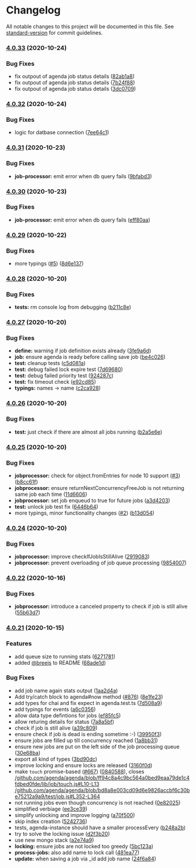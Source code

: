 # Changelog

All notable changes to this project will be documented in this file. See [standard-version](https://github.com/conventional-changelog/standard-version) for commit guidelines.

### [4.0.33](https://github.com/hokify/agenda/compare/v4.0.32...v4.0.33) (2020-10-24)


### Bug Fixes

* fix outpout of agenda job status details ([82ab1a8](https://github.com/hokify/agenda/commit/82ab1a8bd41eee6e4050c852f05c3fcb0b2d0c4f))
* fix outpout of agenda job status details ([7b24f88](https://github.com/hokify/agenda/commit/7b24f8872bcbf9179c9905508defffdc01d95373))
* fix outpout of agenda job status details ([3dc0709](https://github.com/hokify/agenda/commit/3dc0709a9c320175f8f455ef6f00dfb51ae6328a))

### [4.0.32](https://github.com/hokify/agenda/compare/v4.0.31...v4.0.32) (2020-10-24)


### Bug Fixes

* logic for datbase connection ([7ee64c1](https://github.com/hokify/agenda/commit/7ee64c1ea6fd2b1f157917a0bdaed2b286510092))

### [4.0.31](https://github.com/hokify/agenda/compare/v4.0.30...v4.0.31) (2020-10-23)


### Bug Fixes

* **job-processor:** emit error when db query fails ([9bfabd3](https://github.com/hokify/agenda/commit/9bfabd3359051d04d4664b7821248cab7708b82a))

### [4.0.30](https://github.com/hokify/agenda/compare/v4.0.29...v4.0.30) (2020-10-23)


### Bug Fixes

* **job-processor:** emit error when db query fails ([eff80aa](https://github.com/hokify/agenda/commit/eff80aa60de38644235653ab81860915a1e32b17))

### [4.0.29](https://github.com/hokify/agenda/compare/v4.0.28...v4.0.29) (2020-10-22)


### Bug Fixes

* more typings ([#5](https://github.com/hokify/agenda/issues/5)) ([8d6e137](https://github.com/hokify/agenda/commit/8d6e13702bc1ce427ddc4cf6d5e7f7502af8db8c))

### [4.0.28](https://github.com/hokify/agenda/compare/v4.0.27...v4.0.28) (2020-10-20)


### Bug Fixes

* **tests:** rm console log from debugging ([b211c8e](https://github.com/hokify/agenda/commit/b211c8e7a30c731a3f2c3c9f01603f904bb52660))

### [4.0.27](https://github.com/hokify/agenda/compare/v4.0.26...v4.0.27) (2020-10-20)


### Bug Fixes

* **define:** warning if job definition exists already ([3fe9a6d](https://github.com/hokify/agenda/commit/3fe9a6d69e5dd177d513e54f1386980280201369))
* **job:** ensure agenda is ready before calling save job ([be4c026](https://github.com/hokify/agenda/commit/be4c0268c829676e61a9ad45fcf66d714d8923ca))
* **test:** cleanup tests ([c5d081a](https://github.com/hokify/agenda/commit/c5d081a5c4be45b44ffc4aba56c0be4b9dcdd714))
* **test:** debug failed lock expire test ([7d69680](https://github.com/hokify/agenda/commit/7d69680f4d69663037ee238480d96e2788e1f572))
* **test:** debug failed priority test ([924287c](https://github.com/hokify/agenda/commit/924287c4419a19dfc16ba756e3e064e163b1b048))
* **test:** fix timeout check ([e92cd85](https://github.com/hokify/agenda/commit/e92cd85c80a1e092405f00066359d595be03ad2f))
* **typings:** names -> name ([c2ca928](https://github.com/hokify/agenda/commit/c2ca9286abdc46b7aa22024170bf9e73f142a9e9))

### [4.0.26](https://github.com/hokify/agenda/compare/v4.0.25...v4.0.26) (2020-10-20)


### Bug Fixes

* **test:** just check if there are almost all jobs running ([b2a5e6e](https://github.com/hokify/agenda/commit/b2a5e6ebf99aa3b1749b671eeadf0c6e08e4bae8))

### [4.0.25](https://github.com/hokify/agenda/compare/v4.0.24...v4.0.25) (2020-10-20)


### Bug Fixes

* **jobprocessor:** check for object.fromEntries for node 10 support ([#3](https://github.com/hokify/agenda/issues/3)) ([b8cc61f](https://github.com/hokify/agenda/commit/b8cc61fe1e4199437d65014bff03cab65e6e077f))
* **jobprocessor:** ensure returnNextConcurrencyFreeJob is not returning same job each time ([11d6606](https://github.com/hokify/agenda/commit/11d6606706d70416a6d28a95dd65ab11576f8e51))
* **jobprocessor:** set job enqueud to true for future jobs ([a3d4203](https://github.com/hokify/agenda/commit/a3d42032011f868628862942737cdfc1594bb02b))
* **test:** unlock job test fix ([6446b64](https://github.com/hokify/agenda/commit/6446b64c9f22bbbb2ec098cec5c55ca9d659d439))
* more typings, minor functionality changes ([#2](https://github.com/hokify/agenda/issues/2)) ([b13d054](https://github.com/hokify/agenda/commit/b13d054889638e218a2706f05512340e764c395b))

### [4.0.24](https://github.com/hokify/agenda/compare/v4.0.22...v4.0.24) (2020-10-20)


### Bug Fixes

* **jobprocessor:** improve checkIfJobIsStillAlive ([2919083](https://github.com/hokify/agenda/commit/29190836cdc917eea6dd1f58d650c1d29c29514f))
* **jobprocessor:** prevent overloading of job queue processing ([9854007](https://github.com/hokify/agenda/commit/98540074fc76c1f8cbed269e239bd2e615629421))

### [4.0.22](https://github.com/hokify/agenda/compare/v4.0.21...v4.0.22) (2020-10-16)


### Bug Fixes

* **jobprocessor:** introduce a canceled property to check if job is still alive ([55b63d7](https://github.com/hokify/agenda/commit/55b63d787a3252adca316c97b7b6156ecb45853d))

### [4.0.21](https://github.com/hokify/agenda/compare/v2.0.0...v4.0.21) (2020-10-15)


### Features

* add queue size to running stats ([6271781](https://github.com/hokify/agenda/commit/6271781ea564d2d7d58b58b21c4bbc84ac793df1))
* added [@breejs](https://github.com/breejs) to README ([68ade1d](https://github.com/hokify/agenda/commit/68ade1daa07fa2045e7fbd1be5260b7b43094234))


### Bug Fixes

* add job name again stats output ([1aa2d4a](https://github.com/hokify/agenda/commit/1aa2d4a916ea3a1b0f573e935f435f7ebcf31cb1))
* Add try/catch block to agenda#now method ([#876](https://github.com/hokify/agenda/issues/876)) ([8e1fe23](https://github.com/hokify/agenda/commit/8e1fe2336638401f94fdc9ff497b0aec6fb422c4))
* add types for chai and fix expect in agenda.test.ts ([7d508a9](https://github.com/hokify/agenda/commit/7d508a91219be5a668ce346a277c922a6538128d))
* add typings for events ([a6c0356](https://github.com/hokify/agenda/commit/a6c0356964eee103299bbee4f8ec3d0f40f5129d))
* allow data type defintions for jobs ([ef85fc5](https://github.com/hokify/agenda/commit/ef85fc5ab8438539c009e964047a9bc60b984fb6))
* allow returing details for status ([7a8a5bf](https://github.com/hokify/agenda/commit/7a8a5bf87266eacd84f0e6b5fd1457a7a6b99def))
* check if job is still alive ([a39c809](https://github.com/hokify/agenda/commit/a39c809b9efff79696b5d7c6f15b726df62dbbe9))
* ensure check if job is dead is ending sometime :-) ([39950f3](https://github.com/hokify/agenda/commit/39950f38835dd501083d2075a788f176c61e52d9))
* ensure jobs are filled up till concurrency reached ([1a8bb31](https://github.com/hokify/agenda/commit/1a8bb31fde08b80ba41078930467ab18e82cf386))
* ensure new jobs are put on the left side of the job processing queue ([30e68ba](https://github.com/hokify/agenda/commit/30e68bad188cf55d34fb0c82f214de50eb997021))
* export all kind of types ([3bd90dc](https://github.com/hokify/agenda/commit/3bd90dcb1f2a1f50e630f56cd4ba150608dd77af))
* improve locking and ensure locks are released ([3160f0d](https://github.com/hokify/agenda/commit/3160f0dde049984d4ffaf721c38032376b281edb))
* make `touch` promise-based ([#667](https://github.com/hokify/agenda/issues/667)) ([0840588](https://github.com/hokify/agenda/commit/0840588935edfb79c49b8f47f3d76083d7836f8d)), closes [/github.com/agenda/agenda/blob/ff94c8a4c9bc564a0bed9eaa79de1c4fdbed0fde/lib/job/touch.js#L10-L13](https://github.com/hokify//github.com/agenda/agenda/blob/ff94c8a4c9bc564a0bed9eaa79de1c4fdbed0fde/lib/job/touch.js/issues/L10-L13) [/github.com/agenda/agenda/blob/bd8a8e003cd09d6e9826accbf6c30be75212a9a9/test/job.js#L352-L364](https://github.com/hokify//github.com/agenda/agenda/blob/bd8a8e003cd09d6e9826accbf6c30be75212a9a9/test/job.js/issues/L352-L364)
* not running jobs even though concurrency is not reached ([0e82025](https://github.com/hokify/agenda/commit/0e82025678679d9c0d083824df955409c04f3956))
* simplified verbiage ([ee3ce39](https://github.com/hokify/agenda/commit/ee3ce393cbe31318dffc2f3701fd68045bf28a46))
* simplify unlocking and improve logging ([a70f500](https://github.com/hokify/agenda/commit/a70f5009edd4d689305da6381caa08fec9c37036))
* skip index creation ([5242736](https://github.com/hokify/agenda/commit/5242736d8e9dd0834d8eee2277f2de7223f52551))
* tests, agenda-instance should have a smaller processEvery ([b248a2b](https://github.com/hokify/agenda/commit/b248a2b6c0403e6e355da88c96fda7b62e2e08db))
* try to solve the locking issue ([d2f3b20](https://github.com/hokify/agenda/commit/d2f3b207ee643b804d19226b70e8b0abd0695b06))
* use new mongo stack ([a2e74a9](https://github.com/hokify/agenda/commit/a2e74a9d86b978d6179a9fcbcf25728c8391175d))
* **locking:** ensure jobs are not locked too greedy ([5bc123a](https://github.com/hokify/agenda/commit/5bc123a494703ea03108a0ed256aa207f02465bb))
* **process-jobs:** also add name to lock call ([481ea77](https://github.com/hokify/agenda/commit/481ea77bebbd9cea2966b0cb8f4e401650147633))
* **update:** when saving a job via _id add job name ([24f6a84](https://github.com/hokify/agenda/commit/24f6a84451e8e4b995a5dcc418f0c1dd26fe8674))

